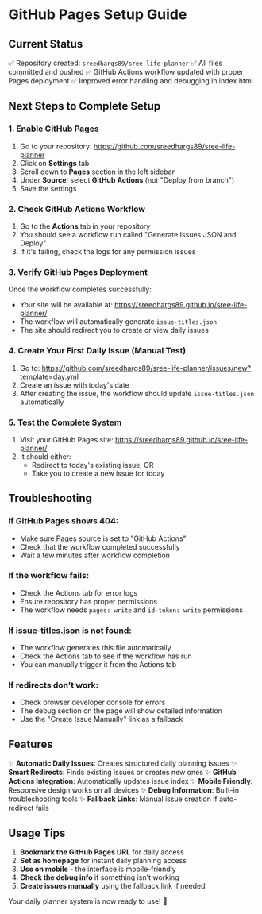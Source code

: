 # GitHub Pages Setup Guide

## Current Status
✅ Repository created: `sreedhargs89/sree-life-planner`
✅ All files committed and pushed
✅ GitHub Actions workflow updated with proper Pages deployment
✅ Improved error handling and debugging in index.html

## Next Steps to Complete Setup

### 1. Enable GitHub Pages
1. Go to your repository: https://github.com/sreedhargs89/sree-life-planner
2. Click on **Settings** tab
3. Scroll down to **Pages** section in the left sidebar
4. Under **Source**, select **GitHub Actions** (not "Deploy from branch")
5. Save the settings

### 2. Check GitHub Actions Workflow
1. Go to the **Actions** tab in your repository
2. You should see a workflow run called "Generate Issues JSON and Deploy"
3. If it's failing, check the logs for any permission issues

### 3. Verify GitHub Pages Deployment
Once the workflow completes successfully:
- Your site will be available at: https://sreedhargs89.github.io/sree-life-planner/
- The workflow will automatically generate `issue-titles.json`
- The site should redirect you to create or view daily issues

### 4. Create Your First Daily Issue (Manual Test)
1. Go to: https://github.com/sreedhargs89/sree-life-planner/issues/new?template=day.yml
2. Create an issue with today's date
3. After creating the issue, the workflow should update `issue-titles.json` automatically

### 5. Test the Complete System
1. Visit your GitHub Pages site: https://sreedhargs89.github.io/sree-life-planner/
2. It should either:
   - Redirect to today's existing issue, OR
   - Take you to create a new issue for today

## Troubleshooting

### If GitHub Pages shows 404:
- Make sure Pages source is set to "GitHub Actions"
- Check that the workflow completed successfully
- Wait a few minutes after workflow completion

### If the workflow fails:
- Check the Actions tab for error logs
- Ensure repository has proper permissions
- The workflow needs `pages: write` and `id-token: write` permissions

### If issue-titles.json is not found:
- The workflow generates this file automatically
- Check the Actions tab to see if the workflow has run
- You can manually trigger it from the Actions tab

### If redirects don't work:
- Check browser developer console for errors
- The debug section on the page will show detailed information
- Use the "Create Issue Manually" link as a fallback

## Features

✨ **Automatic Daily Issues**: Creates structured daily planning issues
✨ **Smart Redirects**: Finds existing issues or creates new ones
✨ **GitHub Actions Integration**: Automatically updates issue index
✨ **Mobile Friendly**: Responsive design works on all devices
✨ **Debug Information**: Built-in troubleshooting tools
✨ **Fallback Links**: Manual issue creation if auto-redirect fails

## Usage Tips

1. **Bookmark the GitHub Pages URL** for daily access
2. **Set as homepage** for instant daily planning access  
3. **Use on mobile** - the interface is mobile-friendly
4. **Check the debug info** if something isn't working
5. **Create issues manually** using the fallback link if needed

Your daily planner system is now ready to use! 🚀